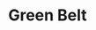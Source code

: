 ---
schema: default
title: Green Belt
organization: Perth and Kinross Council
notes: Perth Green Belt from the 2014 Perth &amp; Kinross Council Adopted Local Development Plan
resources:

  - name: Green Belt HTML
  - url: http://opendata-pkc.opendata.arcgis.com/datasets/dee9de7efe6d460489782d361b668d7b_0
  - format: HTML

  - name: Green Belt ESRI REST
  - url: https://services.arcgis.com/pfFDYSlYcp7mabvZ/arcgis/rest/services/Green_Belt/FeatureServer/0
  - format: ESRI REST

  - name: Green Belt GEOJSON
  - url: http://opendata-pkc.opendata.arcgis.com/datasets/dee9de7efe6d460489782d361b668d7b_0.geojson
  - format: GEOJSON

  - name: Green Belt CSV
  - url: http://opendata-pkc.opendata.arcgis.com/datasets/dee9de7efe6d460489782d361b668d7b_0.csv
  - format: CSV

  - name: Green Belt KML
  - url: http://opendata-pkc.opendata.arcgis.com/datasets/dee9de7efe6d460489782d361b668d7b_0.kml
  - format: KML

  - name: Green Belt ZIP
  - url: http://opendata-pkc.opendata.arcgis.com/datasets/dee9de7efe6d460489782d361b668d7b_0.zip
  - format: ZIP

license: Open Government Licence 3.0 (United Kingdom)
category:

  - Green Belt,LDP,development,environment,planning,planningcadastre,Local Development Plan


  - 

maintainer: Tim Wisniewski
maintainer_email: tim@timwis.com
---